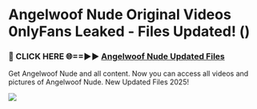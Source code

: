 # Angelwoof Nude Original Videos 0nlyFans Leaked - Files Updated! ()

<h3>🔴 CLICK HERE 🌐==►► <a href="https://tinyurl.com/leaks-videos" rel="nofollow">Angelwoof Nude Updated Files</a></h3>

Get Angelwoof Nude and all content. Now you can access all videos and pictures of Angelwoof Nude. New Updated Files 2025!

[![](https://i.imgur.com/KQgVmj3.gif)](https://tinyurl.com/leaks-videos)